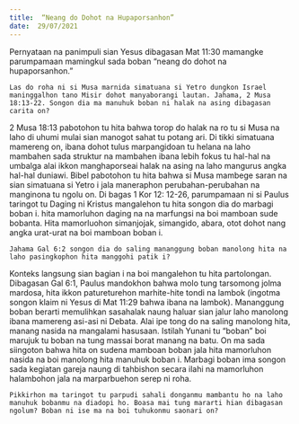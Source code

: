 ```yaml
---
title:  “Neang do Dohot na Hupaporsanhon”
date:  29/07/2021
---
```


Pernyataan na panimpuli sian Yesus dibagasan Mat 11:30 mamangke parumpamaan mamingkul sada boban “neang do dohot na hupaporsanhon.”

`Las do roha ni si Musa marnida simatuana si Yetro dungkon Israel maninggalhon tano Misir dohot manyaborangi lautan. Jahama, 2 Musa 18:13-22. Songon dia ma manuhuk boban ni halak na asing dibagasan carita on?`

2 Musa 18:13 pabotohon tu hita bahwa torop do halak na ro tu si Musa na laho di uhumi mulai sian manogot sahat tu potang ari. Di tikki simatuana mamereng on, ibana dohot tulus marpangidoan tu helana na laho mambahen sada struktur na mambahen ibana lebih fokus tu hal-hal na umbalga alai ikkon manghaporseai halak na asing na laho mangurus angka hal-hal duniawi. Bibel pabotohon tu hita bahwa si Musa mambege saran na sian simatuana si Yetro i jala maneraphon perubahan-perubahan na manginona tu ngolu on. Di bagas 1 Kor 12: 12-26, parumpamaan ni si Paulus taringot tu Daging ni Kristus mangalehon tu hita songon dia do marbagi boban i. hita mamorluhon daging na na marfungsi na boi mamboan sude bobanta. Hita mamorluohon simanjojak, simangido, abara, otot dohot nang angka urat-urat na boi mamboan boban i.

`Jahama Gal 6:2 songon dia do saling mananggung boban manolong hita na laho pasingkophon hita manggohi patik i?`

Konteks langsung sian bagian i na boi mangalehon tu hita partolongan. Dibagasan Gal 6:1, Paulus mandokhon bahwa molo tung tarsomong jolma mardosa, hita ikkon patureturehon marhite-hite tondi na lambok (ingotma songon klaim ni Yesus di Mat 11:29 bahwa ibana na lambok). Mananggung boban berarti memulihkan sasahalak naung haluar sian jalur laho manolong ibana mamereng asi-asi ni Debata. Alai ipe tong do na saling manolong hita, manang nasida na mangalami hasusaan. Istilah Yunani tu “boban” boi marujuk tu boban na tung massai borat manang na batu. On ma sada siingoton bahwa hita on sudena mamboan boban jala hita mamorluhon nasida na boi manolong hita manuhuk boban i. Marbagi boban ima songon sada kegiatan gareja naung di tahbishon secara ilahi na mamorluhon halambohon jala na marparbuehon serep ni roha.

`Pikkirhon ma taringot tu parpudi sahali donganmu mambantu ho na laho manuhuk bobanmu na diadopi ho. Boasa mai tung mararti hian dibagasan ngolum? Boban ni ise ma na boi tuhukonmu saonari on?`